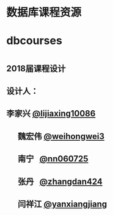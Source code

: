 # 数据库课程资源
# dbcourses
#
## 2018届课程设计
## 设计人：
##       李家兴 [@lijiaxing10086](https://github.com/lijiaxing10086)
##       魏宏伟 [@weihongwei3](https://github.com/weihongwei3)
##       南宁   [@nn060725](https://github.com/nn060725)
##       张丹   [@zhangdan424](https://github.com/zhangdan424)
##       闫祥江 [@yanxiangjiang](https://github.com/yanxiangjiang)
